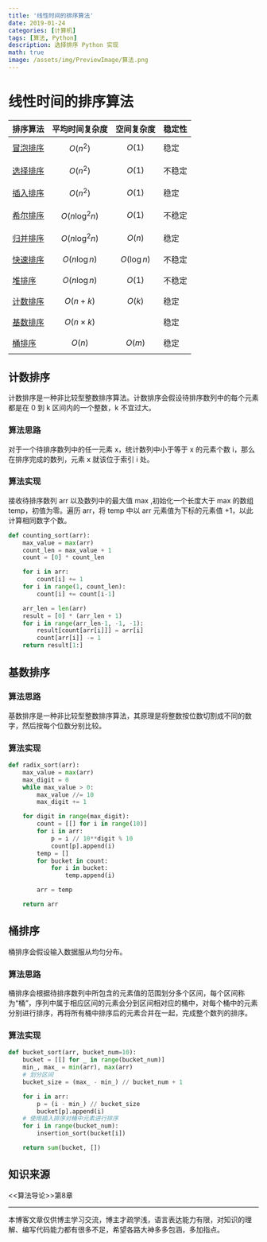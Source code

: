 ```yaml
---
title: '线性时间的排序算法'
date: 2019-01-24
categories: [计算机]
tags: [算法, Python]
description: 选择排序 Python 实现
math: true
image: /assets/img/PreviewImage/算法.png
---
```


# 线性时间的排序算法

| 排序算法                                               | 平均时间复杂度          | 空间复杂度         | 稳定性 |
| -------------------------------------------------- | ---------------- | ------------- | --- |
| [冒泡排序](https://lianzekun.com/posts/冒泡排序/)      | $$O(n^2)$$       | $$O(1)$$      | 稳定  |
| [选择排序](https://lianzekun.com/posts/选择排序/)      | $$O(n^2)$$       | $$O(1)$$      | 不稳定 |
| [插入排序](https://lianzekun.com/posts/插入排序和希尔排序/) | $$O(n^2)$$       | $$O(1)$$      | 稳定  |
| [希尔排序](https://lianzekun.com/posts/插入排序和希尔排序/) | $$O(n\log^2 n)$$ | $$O(1)$$      | 不稳定 |
| [归并排序](https://lianzekun.com/posts/归并排序/)      | $$O(n\log^2 n)$$ | $$O(n)$$      | 稳定  |
| [快速排序](https://lianzekun.com/posts/快速排序/)      | $$O(n\log n)$$   | $$O(\log n)$$ | 不稳定 |
| [堆排序](https://lianzekun.com/posts/堆排序/)        | $$O(n\log n)$$   | $$O(1)$$      | 不稳定 |
| [计数排序](https://lianzekun.com/posts/线性时间的排序算法/) | $$O(n+k)$$       | $$O(k)$$      | 稳定  |
| [基数排序](https://lianzekun.com/posts/线性时间的排序算法/) | $$O(n\times k)$$ |               | 稳定  |
| [桶排序](https://lianzekun.com/posts/线性时间的排序算法/)  | $$O(n)$$         | $$O(m)$$      | 稳定  |

## 计数排序

计数排序是一种非比较型整数排序算法。计数排序会假设待排序数列中的每个元素都是在 0 到 k 区间内的一个整数，k 不宜过大。

### 算法思路

对于一个待排序数列中的任一元素 x，统计数列中小于等于 x 的元素个数 i，那么在排序完成的数列，元素 x 就该位于索引 i 处。

### 算法实现

接收待排序数列 arr 以及数列中的最大值 max ,初始化一个长度大于 max 的数组 temp，初值为零。遍历 arr，将 temp 中以 arr 元素值为下标的元素值 +1，以此计算相同数字个数。

```python
def counting_sort(arr):
    max_value = max(arr)
    count_len = max_value + 1
    count = [0] * count_len

    for i in arr:
        count[i] += 1
    for i in range(1, count_len):
        count[i] += count[i-1]

    arr_len = len(arr)
    result = [0] * (arr_len + 1)
    for i in range(arr_len-1, -1, -1):
        result[count[arr[i]]] = arr[i]
        count[arr[i]] -= 1
    return result[1:]
```

## 基数排序

### 算法思路

基数排序是一种非比较型整数排序算法，其原理是将整数按位数切割成不同的数字，然后按每个位数分别比较。

### 算法实现

```python
def radix_sort(arr):
    max_value = max(arr)
    max_digit = 0
    while max_value > 0:
        max_value //= 10
        max_digit += 1

    for digit in range(max_digit):
        count = [[] for i in range(10)]
        for i in arr:
            p = i // 10**digit % 10
            count[p].append(i)
        temp = []
        for bucket in count:
            for i in bucket:
                temp.append(i)

        arr = temp

    return arr
```

## 桶排序

桶排序会假设输入数据服从均匀分布。

### 算法思路

桶排序会根据待排序数列中所包含的元素值的范围划分多个区间，每个区间称为“桶”，序列中属于相应区间的元素会分到区间相对应的桶中，对每个桶中的元素分别进行排序，再将所有桶中排序后的元素合并在一起，完成整个数列的排序。

### 算法实现

```python
def bucket_sort(arr, bucket_num=10):
    bucket = [[] for _ in range(bucket_num)]
    min_, max_ = min(arr), max(arr)
    # 划分区间
    bucket_size = (max_ - min_) // bucket_num + 1

    for i in arr:
        p = (i - min_) // bucket_size
        bucket[p].append(i)
    # 使用插入排序对桶中元素进行排序
    for i in range(bucket_num):
        insertion_sort(bucket[i])

    return sum(bucket, [])
```

## 知识来源

<<算法导论>>第8章

***

本博客文章仅供博主学习交流，博主才疏学浅，语言表达能力有限，对知识的理解、编写代码能力都有很多不足，希望各路大神多多包涵，多加指点。